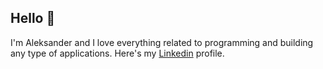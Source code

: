 ## Hello 🌿
I'm Aleksander and I love everything related to programming and building any type of applications. Here's my [Linkedin](www.linkedin.com/in/aleksander-radłowskii) profile. 
